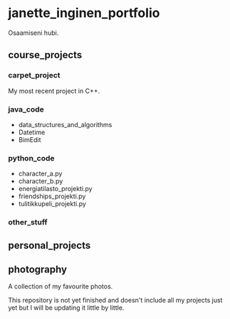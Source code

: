 # janette_inginen_portfolio
Osaamiseni hubi.

## course_projects
### carpet_project
My most recent project in C++.

### java_code
* data_structures_and_algorithms
* Datetime
* BimEdit


### python_code
* character_a.py
* character_b.py
* energiatilasto_projekti.py
* friendships_projekti.py
* tulitikkupeli_projekti.py

### other_stuff

## personal_projects

## photography
A collection of my favourite photos.


This repository is not yet finished and doesn't include all my projects just yet but I will be updating it little by little.
